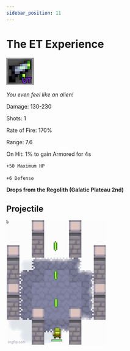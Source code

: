 ```yaml
---
sidebar_position: 11
---
```


# The ET Experience

![TETE](https://raw.githubusercontent.com/Terracidal/Gifs/refs/heads/main/ET.png)

<i>You even feel like an alien!</i>

Damage: 130-230

Shots: 1 

Rate of Fire: 170%

Range: 7.6


On Hit: 1% to gain Armored for 4s


    +50 Maximum HP
    
    +6 Defense
    

**Drops from the Regolith (Galatic Plateau 2nd)**

## Projectile

![TETE Projectile](https://raw.githubusercontent.com/Terracidal/Gifs/refs/heads/main/9fkuno.gif)
